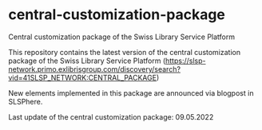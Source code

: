 # central-customization-package
Central customization package of the Swiss Library Service Platform

This repository contains the latest version of the central customization package of the Swiss Library Service Platform (https://slsp-network.primo.exlibrisgroup.com/discovery/search?vid=41SLSP_NETWORK:CENTRAL_PACKAGE)

New elements implemented in this package are announced via blogpost in SLSPhere.

Last update of the central customization package: 09.05.2022
